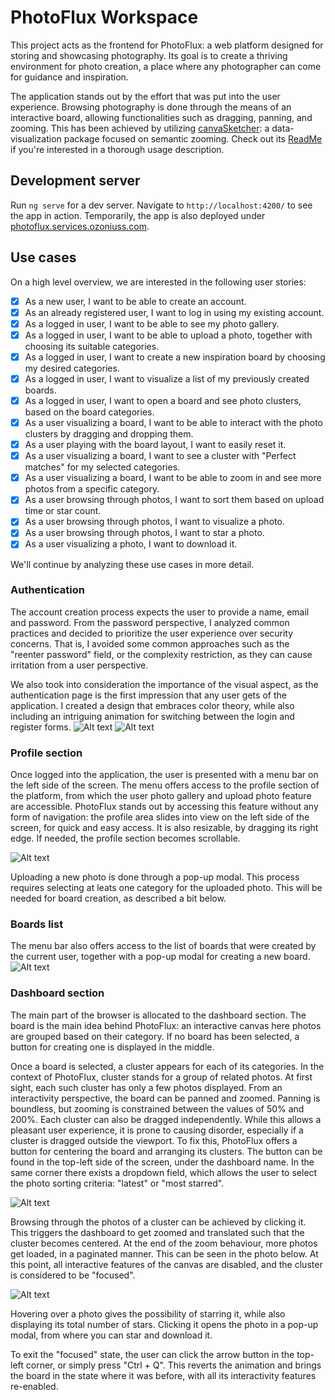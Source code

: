 # PhotoFlux Workspace

This project acts as the frontend for PhotoFlux: a web platform designed for storing and showcasing photography. Its goal is to create a thriving environment for photo creation, a place where any photographer can come for guidance and inspiration.

The application stands out by the effort that was put into the user experience. Browsing photography is done through the means of an interactive board, allowing functionalities such as dragging, panning, and zooming. This has been achieved by utilizing [canvaSketcher](https://www.npmjs.com/package/@iuliailies/canva-sketcher): a data-visualization package focused on semantic zooming. Check out its [ReadMe](https://github.com/iuliailies/canvaSketcher) if you're interested in a thorough usage description.

## Development server

Run `ng serve` for a dev server. Navigate to `http://localhost:4200/` to see the app in action. Temporarily, the app is also deployed under [photoflux.services.ozoniuss.com](http://photoflux.services.ozoniuss.com).

## Use cases

On a high level overview, we are interested in the following user stories:

- [x] As a new user, I want to be able to create an account.
- [x] As an already registered user, I want to log in using my existing account.
- [x] As a logged in user, I want to be able to see my photo gallery.
- [x] As a logged in user, I want to be able to upload a photo, together with choosing its suitable categories.
- [x] As a logged in user, I want to create a new inspiration board by choosing my desired categories.
- [x] As a logged in user, I want to visualize a list of my previously created boards.
- [x] As a logged in user, I want to open a board and see photo clusters, based on the board categories.
- [x] As a user visualizing a board, I want to be able to interact with the photo clusters by dragging and dropping them.
- [x] As a user playing with the board layout, I want to easily reset it.
- [x] As a user visualizing a board, I want to see a cluster with "Perfect matches" for my selected categories.
- [x] As a user visualizing a board, I want to be able to zoom in and see more photos from a specific category.
- [x] As a user browsing through photos, I want to sort them based on upload time or star count.
- [x] As a user browsing through photos, I want to visualize a photo.
- [x] As a user browsing through photos, I want to star a photo.
- [x] As a user visualizing a photo, I want to download it.

We'll continue by analyzing these use cases in more detail.

### Authentication

The account creation process expects the user to provide a name, email and password. From the password perspective, I analyzed common practices and decided to prioritize the user experience over security concerns. That is, I avoided some common approaches such as the "reenter password" field, or the complexity restriction, as they can cause irritation from a user perspective.

We also took into consideration the importance of the visual aspect, as the authentication page is the first impression that any user gets of the application. I created a design that embraces color theory, while also including an intriguing animation for switching between the login and register forms.
![Alt text](image-1.png)
![Alt text](image-2.png)

### Profile section

Once logged into the application, the user is presented with a menu bar on the left side of the screen. The menu offers access to the profile section of the platform, from which the user photo gallery and upload photo feature are accessible. PhotoFlux stands out by accessing this feature without any form of navigation: the profile area slides into view on the left side of the screen, for quick and easy access. It is also resizable, by dragging its right edge. If needed, the profile section becomes scrollable.

![Alt text](image-3.png)

Uploading a new photo is done through a pop-up modal. This process requires selecting at leats one category for the uploaded photo. This will be needed for board creation, as described a bit below.

<!-- // TODO: screenshot -->
### Boards list

The menu bar also offers access to the list of boards that were created by the current user, together with a pop-up modal for creating a new board.
![Alt text](image-4.png)

### Dashboard section

The main part of the browser is allocated to the dashboard section. The board is the main idea behind PhotoFlux: an interactive canvas here photos are grouped based on their category. If no board has been selected, a button for creating one is displayed in the middle.

Once a board is selected, a cluster appears for each of its categories. In the context of PhotoFlux, cluster stands for a group of related photos. At first sight, each such cluster has only a few photos displayed. From an interactivity perspective, the board can be panned and zoomed. Panning is boundless, but zooming is constrained between the values of 50\% and 200\%. Each cluster can also be dragged independently. While this allows a pleasant user experience, it is prone to causing disorder, especially if a cluster is dragged outside the viewport. To fix this, PhotoFlux offers a button for centering the board and arranging its clusters. The button can be found in the top-left side of the screen, under the dashboard name. In the same corner there exists a dropdown field, which allows the user to select the photo sorting criteria: "latest" or "most starred".

![Alt text](image-5.png)

Browsing through the photos of a cluster can be achieved by clicking it. This triggers the dashboard to get zoomed and translated such that the cluster becomes centered. At the end of the zoom behaviour, more photos get loaded, in a paginated manner. This can be seen in the photo below. At this point, all interactive features of the canvas are disabled, and the cluster is considered to be "focused".

![Alt text](image-6.png)

Hovering over a photo gives the possibility of starring it, while also displaying its total number of stars. Clicking it opens the photo in a pop-up modal, from where you can star and download it.

To exit the "focused" state, the user can click the arrow button in the top-left corner, or simply press "Ctrl + Q". This reverts the animation and brings the board in the state where it was before, with all its interactivity features re-enabled.
